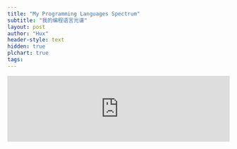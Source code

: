 ```yaml
---
title: "My Programming Languages Spectrum"
subtitle: "我的编程语言光谱"
layout: post
author: "Hux"
header-style: text
hidden: true
plchart: true
tags:
---
```


<iframe 
  id="chart"
  src="https://liulv.work/PL-chart/"
  frameborder="0" 
  scrolling="no" 
  style="width: 100%">
</iframe>

